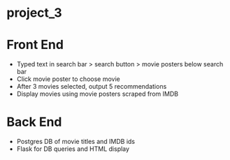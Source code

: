 # project_3

# Front End
* Typed text in search bar > search button > movie posters below search bar
* Click movie poster to choose movie
* After 3 movies selected, output 5 recommendations
* Display movies using movie posters scraped from IMDB

# Back End
* Postgres DB of movie titles and IMDB ids
* Flask for DB queries and HTML display
